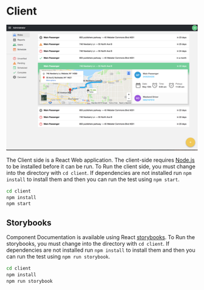 # Client

![React App Screenshot](../docs/client-screenshot.png)

The Client side is a React Web application. The client-side requires [Node.js](https://nodejs.org/en/) to be installed before it can be run. To Run the client side, you must change into the directory with `cd client`. If dependencies are not installed run `npm install` to install them and then you can run the test using `npm start`.

```bash
cd client
npm install
npm start
```

## Storybooks

Component Documentation is available using React [storybooks](https://github.com/storybooks/storybook). To Run the storybooks, you must change into the directory with `cd client`. If dependencies are not installed run `npm install` to install them and then you can run the test using `npm run storybook`.

```bash
cd client
npm install
npm run storybook
```
